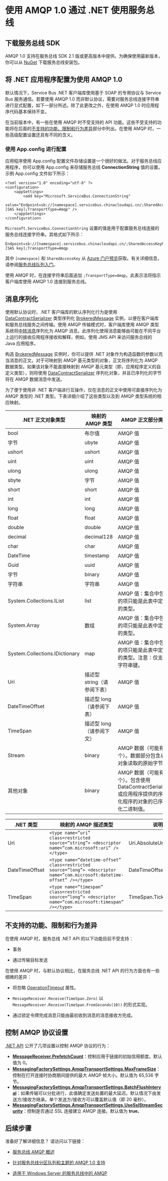 <properties 
   pageTitle="服务总线与 .NET 和 AMQP 1.0 | Azure"
    description="使用 AMQP 通过 .NET 使用 Azure 服务总线"
   services="service-bus"
   documentationCenter="na"
   authors="sethmanheim"
   manager="timlt"
    editor="" />  
 
<tags 
    ms.service="service-bus"
    ms.devlang="na"
    ms.topic="article"
    ms.tgt_pltfrm="na"
    ms.workload="na"
    ms.date="01/13/2017"
    ms.author="sethm"  
    wacn.date="03/20/2017" />

# 使用 AMQP 1.0 通过 .NET 使用服务总线

## 下载服务总线 SDK

AMQP 1.0 支持在服务总线 SDK 2.1 版或更高版本中提供。为确保使用最新版本，你可以从 [NuGet][] 下载服务总线安装包。

## 将 .NET 应用程序配置为使用 AMQP 1.0

默认情况下，Service Bus .NET 客户端库使用基于 SOAP 的专用协议与 Service Bus 服务通信。若要使用 AMQP 1.0 而非默认协议，需要对服务总线连接字符串进行显式配置，如下一部分所述。除了此更改之外，在使用 AMQP 1.0 时应用程序代码基本保持不变。

在当前版本中，有一些在使用 AMQP 时不受支持的 API 功能。这些不受支持的功能将在后面的[不支持的功能、限制和行为差异](#unsupported-features-restrictions-and-behavioral-differences)部分中列出。在使用 AMQP 时，一些高级配置设置还具有不同的含义。

### 使用 App.config 进行配置

应用程序使用 App.config 配置文件存储设置是一个很好的做法。对于服务总线应用程序，你可以使用 App.config 来存储服务总线 **ConnectionString** 值的设置。示例 App.config 文件如下所示：

	<?xml version="1.0" encoding="utf-8" ?>
	<configuration>
	    <appSettings>
	        <add key="Microsoft.ServiceBus.ConnectionString"
	             value="Endpoint=sb://[namespace].servicebus.chinacloudapi.cn/;SharedAccessKeyName=RootManageSharedAccessKey;SharedAccessKey=[SAS key];TransportType=Amqp" />
	    </appSettings>
	</configuration>

`Microsoft.ServiceBus.ConnectionString` 设置的值是用于配置服务总线连接的服务总线连接字符串。其格式如下所示：

	Endpoint=sb://[namespace].servicebus.chinacloudapi.cn/;SharedAccessKeyName=RootManageSharedAccessKey;SharedAccessKey=[SAS key];TransportType=Amqp

其中 `[namespace]` 和 `SharedAccessKey` 从 [Azure 门户预览][]获取。有关详细信息，请参阅[服务总线队列入门][]。

使用 AMQP 时，在连接字符串后面追加 `;TransportType=Amqp`。此表示法将指示客户端库使用 AMQP 1.0 连接到服务总线。

## 消息序列化

使用默认协议时，.NET 客户端库的默认序列化行为是使用 [DataContractSerializer][] 类型序列化 [BrokeredMessage][] 实例，以便在客户端库和服务总线服务之间传输。使用 AMQP 传输模式时，客户端库使用 AMQP 类型系统将[中转消息][BrokeredMessage]序列化为 AMQP 消息。此序列化使得消息能够由可能在不同平台上运行的接收应用程序接收和解释，例如，使用 JMS API 来访问服务总线的 Java 应用程序。

构造 [BrokeredMessage][] 实例时，你可以提供 .NET 对象作为构造函数的参数以充当消息的正文。对于可映射到 AMQP 基元类型的对象，正文将序列化为 AMQP 数据类型。如果该对象不能直接映射到 AMQP 基元类型（即，应用程序定义的自定义类型），则将使用 [DataContractSerializer][] 序列化对象，并且已序列化的字节将在 AMQP 数据消息中发送。

为了便于使用非 .NET 客户端进行互操作，仅在消息的正文中使用可直接序列化为 AMQP 类型的 .NET 类型。下表详细介绍了这些类型以及到 AMQP 类型系统的相应映射。

| .NET 正文对象类型 | 映射的 AMQP 类型 | AMQP 正文部分类型 |
|--------------------------------|-------------------------------------------|-----------------------------------------------------------------------------------------------------------------------------------------------------------|
| bool | 布尔值 | AMQP 值 |
| 字节 | ubyte | AMQP 值 |
| ushort | ushort | AMQP 值 |
| uint | uint | AMQP 值 |
| ulong | ulong | AMQP 值 |
| sbyte | 字节 | AMQP 值 |
| short | short | AMQP 值 |
| int | int | AMQP 值 |
| long | long | AMQP 值 |
| float | float | AMQP 值 |
| double | double | AMQP 值 |
| decimal | decimal128 | AMQP 值 |
| char | char | AMQP 值 |
| DateTime | timestamp | AMQP 值 |
| Guid | uuid | AMQP 值 |
| 字节 | binary | AMQP 值 |
| 字符串 | 字符串 | AMQP 值 |
| System.Collections.IList | list | AMQP 值：集合中包含的项只能是此表中定义的类型。 |
| System.Array | 数组 | AMQP 值：集合中包含的项只能是此表中定义的类型。 |
| System.Collections.IDictionary | map | AMQP 值：集合中包含的项只能是此表中定义的类型。注意：仅支持字符串键。 |
| Uri | 描述型 string（请参阅下表） | AMQP 值 |
| DateTimeOffset | 描述型 long（请参阅下表） | AMQP 值 |
| TimeSpan | 描述型 long（请参阅下文） | AMQP 值 |
| Stream | binary | AMQP 数据（可能有多个）。数据部分包含从流对象读取的原始字节。 |
| 其他对象 | binary | AMQP 数据（可能有多个）。包含使用 DataContractSerializer 或应用程序提供的序列化程序的对象的已序列化二进制值。 |

| .NET 类型 | 映射的 AMQP 描述类型 | 说明 |
|----------------|-------------------------------------------------------------------------------------------------------------------------|-------------------------|
| Uri | `<type name=”uri” class=restricted source=”string”> <descriptor name=”com.microsoft:uri” /></type>` | Uri.AbsoluteUri |
| DateTimeOffset | `<type name=”datetime-offset” class=restricted source=”long”> <descriptor name=”com.microsoft:datetime-offset” /></type>` | DateTimeOffset.UtcTicks |
| TimeSpan | `<type name=”timespan” class=restricted source=”long”> <descriptor name=”com.microsoft:timespan” /></type> ` | TimeSpan.Ticks |

## <a name="unsupported-features-restrictions-and-behavioral-differences"></a>不支持的功能、限制和行为差异

在使用 AMQP 时，服务总线 .NET API 的以下功能目前不受支持：

-   事务

-   通过传输目标发送

在使用 AMQP 时，与默认协议相比，在服务总线 .NET API 的行为方面也有一些细微的差异：

-   将忽略 [OperationTimeout][] 属性。

-   `MessageReceiver.Receive(TimeSpan.Zero)` 以 `MessageReceiver.Receive(TimeSpan.FromSeconds(10))` 的形式实现。
-    通过锁定令牌完成消息只能由最初收到消息的消息接收方完成。

## 控制 AMQP 协议设置
[.NET API](https://docs.microsoft.com/dotnet/api/) 公开了几项设置以控制 AMQP 协议的行为：

* **[MessageReceiver.PrefetchCount](https://docs.microsoft.com/dotnet/api/microsoft.servicebus.messaging.messagereceiver#Microsoft_ServiceBus_Messaging_MessageReceiver_PrefetchCount)**：控制应用于链接的初始信用额度。默认值为 0。
* **[MessagingFactorySettings.AmqpTransportSettings.MaxFrameSize](https://docs.microsoft.com/dotnet/api/microsoft.servicebus.messaging.amqp.amqptransportsettings#Microsoft_ServiceBus_Messaging_Amqp_AmqpTransportSettings_MaxFrameSize)**：控制在打开连接时协商期间提供的最大 AMQP 帧大小。默认值为 65,536 字节。
* **[MessagingFactorySettings.AmqpTransportSettings.BatchFlushInterval](https://docs.microsoft.com/dotnet/api/microsoft.servicebus.messaging.amqp.amqptransportsettings#Microsoft_ServiceBus_Messaging_Amqp_AmqpTransportSettings_BatchFlushInterval)**：如果传输可以分批进行，此值确定发送处置的最大延迟。默认情况下由发送方/接收方继承。单个发送方/接收方可以覆盖默认值（即 20 毫秒）。
* **[MessagingFactorySettings.AmqpTransportSettings.UseSslStreamSecurity](https://docs.microsoft.com/dotnet/api/microsoft.servicebus.messaging.amqp.amqptransportsettings#Microsoft_ServiceBus_Messaging_Amqp_AmqpTransportSettings_UseSslStreamSecurity)**：控制是否通过 SSL 连接建立 AMQP 连接。默认值为 **true**。

## 后续步骤

准备好了解详细信息？ 请访问以下链接：

- [服务总线 AMQP 概述]
- [针对服务总线分区队列和主题的 AMQP 1.0 支持]
- [适用于 Windows Server 的服务总线中的 AMQP]

  [服务总线队列入门]: /documentation/articles/service-bus-dotnet-get-started-with-queues/
  [DataContractSerializer]: https://msdn.microsoft.com/zh-cn/library/azure/system.runtime.serialization.datacontractserializer.aspx
  [BrokeredMessage]: https://msdn.microsoft.com/zh-cn/library/azure/microsoft.servicebus.messaging.brokeredmessage.aspx
  [Microsoft.ServiceBus.Messaging.MessagingFactory.AcceptMessageSession]: https://msdn.microsoft.com/zh-cn/library/azure/jj657638.aspx
  [Microsoft.ServiceBus.Messaging.MessagingFactory.CreateMessageSender(System.String,System.String)]: https://msdn.microsoft.com/zh-cn/library/azure/jj657703.aspx
  [OperationTimeout]: https://msdn.microsoft.com/zh-cn/library/azure/microsoft.servicebus.messaging.messagingfactorysettings.operationtimeout.aspx
[NuGet]: http://nuget.org/packages/WindowsAzure.ServiceBus/
[Azure 门户预览]: https://portal.azure.cn
[服务总线 AMQP 概述]: /documentation/articles/service-bus-amqp-overview/
[针对服务总线分区队列和主题的 AMQP 1.0 支持]: /documentation/articles/service-bus-partitioned-queues-and-topics-amqp-overview/
[适用于 Windows Server 的服务总线中的 AMQP]: https://msdn.microsoft.com/zh-cn/library/dn574799.aspx

<!---HONumber=Mooncake_0313_2017-->
<!--Update_Description:update meta properties--> 